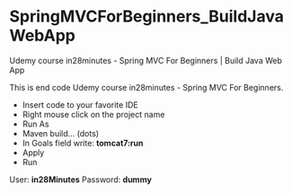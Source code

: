# SpringMVCForBeginners_BuildJavaWebApp
Udemy course in28minutes - Spring MVC For Beginners | Build Java Web App

This is end code Udemy course in28minutes - Spring MVC For Beginners.
- Insert code to your favorite IDE 
- Right mouse click on the project name
- Run As
- Maven build... (dots)
- In Goals field write: **tomcat7:run**
- Apply
- Run

User: **in28Minutes**
Password: **dummy**
